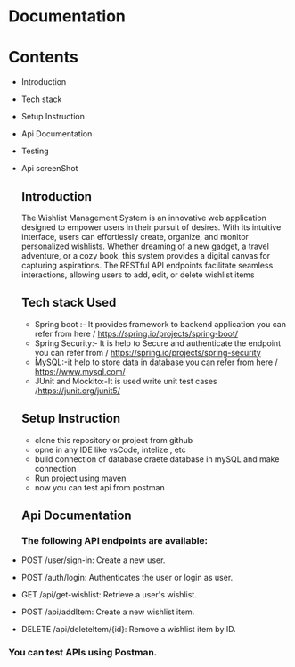 # Documentation

# Contents

* Introduction
* Tech stack
* Setup Instruction
* Api Documentation
* Testing
* Api screenShot

  ## Introduction
  The Wishlist Management System is an innovative web application designed to empower users in their pursuit of desires. With its intuitive interface, users can effortlessly create, organize, and monitor personalized wishlists. Whether dreaming of a new gadget, a travel adventure, or a cozy book, this system provides a digital canvas for capturing aspirations. The RESTful API endpoints facilitate seamless interactions, allowing users to add, edit, or delete wishlist items
  ## Tech stack Used
  * Spring boot :- It provides framework to backend application you can refer from here / https://spring.io/projects/spring-boot/
  * Spring Security:- It is help to Secure and authenticate the endpoint you can refer from / https://spring.io/projects/spring-security
  * MySQL:-it help to store data in database you can refer from here / https://www.mysql.com/
  * JUnit and Mockito:-It is used write unit test cases /https://junit.org/junit5/

  ## Setup Instruction
  * clone this repository or project from github
  * opne in any IDE like vsCode, intelize , etc
  * build connection of database craete database in mySQL and make connection
  * Run project using maven
  * now you can test api from postman

  ##  Api Documentation
  ### The following API endpoints are available:
  
* POST /user/sign-in: Create a new user.
* POST /auth/login: Authenticates the user or login as user.
* GET /api/get-wishlist: Retrieve a user's wishlist.
* POST /api/addItem: Create a new wishlist item.
* DELETE /api/deleteItem/{id}: Remove a wishlist item by ID.
  
 ###   You can test APIs using Postman.

  
